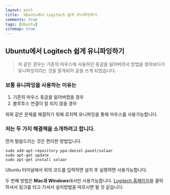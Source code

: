 ```yaml
---
layout: post
title:  Ubuntu에서 Logitech 쉽게 유니파잉하기
comments: true
tags: [Ubuntu]
sitemap: true
---
```


## Ubuntu에서 Logitech 쉽게 유니파잉하기
> 저 같은 경우는 기존의 마우스에 사용하던 동글을 잃어버려서 방법을 찾아보다가 유니파잉이라는 것을 알게되어 글을 쓰게 되었습니다. 
 
### 보통 유니파잉을 사용하는 이유는
1. 기존의 마우스 동글을 잃어버렸을 경우 
2. 블루투스 연결이 잘 되지 않을 경우 

위와 같은 문제를 해결하기 위해 로지텍 유니파잉을 통해 마우스를 사용가능합니다.

### 저는 두 가지 해결책을 소개하려고 합니다. 
먼저 말씀드리는 것은 편리한 방법입니다.
~~~
sudo add-apt-repository ppa:daniel.pavel/solaar
sudo apt-get update
sudo apt-get install solaar 
~~~
Ubuntu 터미널에서 위의 코드를 입력하면 설치 후 실행하면 사용가능합니다.

두 번째 방법은 **Mac과 Windows**에서만 사용가능합니다.
[Logitech 홈페이지](https://support.logitech.com/ko_kr/article/unifying-pairing)을 클릭하셔서 링크를 타고 가셔서 설치방법을 따르시면 될 것 같습니다.
